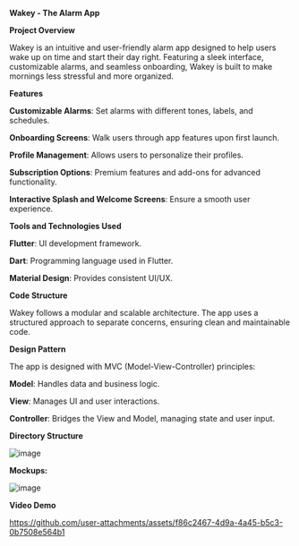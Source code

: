**Wakey - The Alarm App**

**Project Overview**

Wakey is an intuitive and user-friendly alarm app designed to help users wake up on time and start their day right. Featuring a sleek interface, customizable alarms, and seamless onboarding, Wakey is built to make mornings less stressful and more organized.

**Features**

**Customizable Alarms**: Set alarms with different tones, labels, and schedules.

**Onboarding Screens**: Walk users through app features upon first launch.

**Profile Management**: Allows users to personalize their profiles.

**Subscription Options**: Premium features and add-ons for advanced functionality.

**Interactive Splash and Welcome Screens**: Ensure a smooth user experience.

**Tools and Technologies Used**

**Flutter**: UI development framework.

**Dart**: Programming language used in Flutter.

**Material Design**: Provides consistent UI/UX.

**Code Structure**

Wakey follows a modular and scalable architecture. The app uses a structured approach to separate concerns, ensuring clean and maintainable code.

**Design Pattern**

The app is designed with MVC (Model-View-Controller) principles:

**Model**: Handles data and business logic.

**View**: Manages UI and user interactions.

**Controller**: Bridges the View and Model, managing state and user input.

**Directory Structure**

![image](https://github.com/user-attachments/assets/511ab161-9faa-4a63-ae1e-83a3a1221879)


**Mockups:**


![image](https://github.com/user-attachments/assets/78c69042-94cc-4b11-9caf-805b3efdb27e)




**Video Demo**

https://github.com/user-attachments/assets/f86c2467-4d9a-4a45-b5c3-0b7508e564b1


